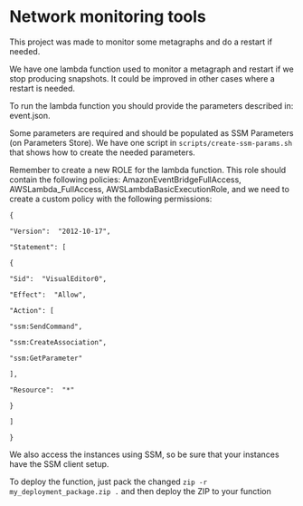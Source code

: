 

#   Network monitoring tools


This project was made to monitor some metagraphs and do a restart if needed.

We have one lambda function used to monitor a metagraph and restart if we stop
producing snapshots. It could be improved in other cases where a restart is needed.

To run the lambda function you should provide the parameters described in: event.json.

Some parameters are required and should be populated as SSM Parameters (on Parameters Store).
We have one script in `scripts/create-ssm-params.sh` that shows how to create the needed parameters.

Remember to create a new ROLE for the lambda function. This role should contain the following policies:
AmazonEventBridgeFullAccess, AWSLambda_FullAccess, AWSLambdaBasicExecutionRole, and we need to create a custom policy with the following permissions:

``` 
{

"Version":  "2012-10-17",

"Statement": [

{

"Sid":  "VisualEditor0",

"Effect":  "Allow",

"Action": [

"ssm:SendCommand",

"ssm:CreateAssociation",

"ssm:GetParameter"

],

"Resource":  "*"

}

]

}
```

  
We also access the instances using SSM, so be sure that your instances have the SSM client setup.

To deploy the function, just pack the changed `zip -r my_deployment_package.zip .` and then deploy the ZIP to your function